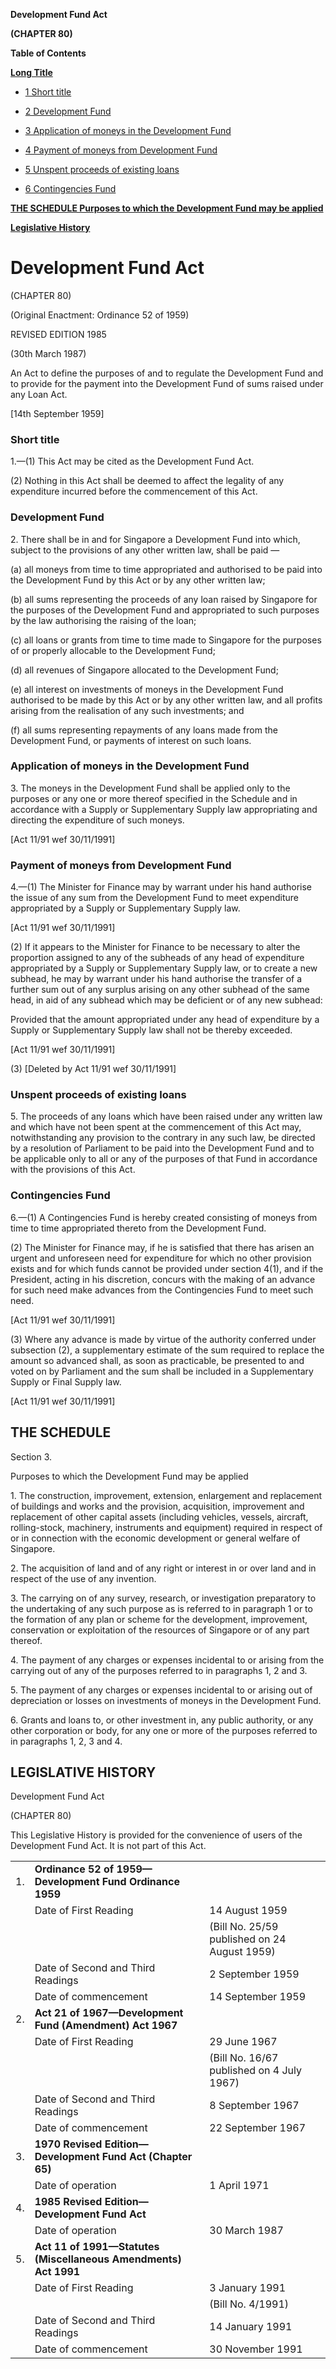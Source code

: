 **Development Fund Act**

**(CHAPTER 80)**

**Table of Contents**

[**Long Title**](#Development-Fund-Act)

- [1 Short title](#Short-title)

- [2 Development Fund](#Development-Fund)

- [3 Application of moneys in the Development Fund](#Application-of-moneys-in-the-Development-Fund)

- [4 Payment of moneys from Development Fund](#Payment-of-moneys-from-Development-Fund)

- [5 Unspent proceeds of existing loans](#Unspent-proceeds-of-existing-loans)

- [6 Contingencies Fund](#Contingencies-Fund)

[**THE SCHEDULE Purposes to which the Development Fund may be applied**](#THE-SCHEDULE)

[**Legislative History**](#Legislative-History)

# Development Fund Act

(CHAPTER 80)

(Original Enactment: Ordinance 52 of 1959)

REVISED EDITION 1985

(30th March 1987)

An Act to define the purposes of and to regulate the Development Fund and to provide for the payment into the Development Fund of sums raised under any Loan Act.

[14th September 1959]

### Short title

1\.—(1) This Act may be cited as the Development Fund Act.

(2) Nothing in this Act shall be deemed to affect the legality of any expenditure incurred before the commencement of this Act.

### Development Fund

2\. There shall be in and for Singapore a Development Fund into which, subject to the provisions of any other written law, shall be paid —

(a) all moneys from time to time appropriated and authorised to be paid into the Development Fund by this Act or by any other written law;

(b) all sums representing the proceeds of any loan raised by Singapore for the purposes of the Development Fund and appropriated to such purposes by the law authorising the raising of the loan;

(c) all loans or grants from time to time made to Singapore for the purposes of or properly allocable to the Development Fund;

(d) all revenues of Singapore allocated to the Development Fund;

(e) all interest on investments of moneys in the Development Fund authorised to be made by this Act or by any other written law, and all profits arising from the realisation of any such investments; and

(f) all sums representing repayments of any loans made from the Development Fund, or payments of interest on such loans.

### Application of moneys in the Development Fund

3\. The moneys in the Development Fund shall be applied only to the purposes or any one or more thereof specified in the Schedule and in accordance with a Supply or Supplementary Supply law appropriating and directing the expenditure of such moneys.

[Act 11/91 wef 30/11/1991]

### Payment of moneys from Development Fund

4\.—(1) The Minister for Finance may by warrant under his hand authorise the issue of any sum from the Development Fund to meet expenditure appropriated by a Supply or Supplementary Supply law.

[Act 11/91 wef 30/11/1991]

(2) If it appears to the Minister for Finance to be necessary to alter the proportion assigned to any of the subheads of any head of expenditure appropriated by a Supply or Supplementary Supply law, or to create a new subhead, he may by warrant under his hand authorise the transfer of a further sum out of any surplus arising on any other subhead of the same head, in aid of any subhead which may be deficient or of any new subhead:

Provided that the amount appropriated under any head of expenditure by a Supply or Supplementary Supply law shall not be thereby exceeded.

[Act 11/91 wef 30/11/1991]

(3) [Deleted by Act 11/91 wef 30/11/1991]

### Unspent proceeds of existing loans

5\. The proceeds of any loans which have been raised under any written law and which have not been spent at the commencement of this Act may, notwithstanding any provision to the contrary in any such law, be directed by a resolution of Parliament to be paid into the Development Fund and to be applicable only to all or any of the purposes of that Fund in accordance with the provisions of this Act.

### Contingencies Fund

6\.—(1) A Contingencies Fund is hereby created consisting of moneys from time to time appropriated thereto from the Development Fund.

(2) The Minister for Finance may, if he is satisfied that there has arisen an urgent and unforeseen need for expenditure for which no other provision exists and for which funds cannot be provided under section 4(1), and if the President, acting in his discretion, concurs with the making of an advance for such need make advances from the Contingencies Fund to meet such need.

[Act 11/91 wef 30/11/1991]

(3) Where any advance is made by virtue of the authority conferred under subsection (2), a supplementary estimate of the sum required to replace the amount so advanced shall, as soon as practicable, be presented to and voted on by Parliament and the sum shall be included in a Supplementary Supply or Final Supply law.

[Act 11/91 wef 30/11/1991]

## THE SCHEDULE

Section 3.

Purposes to which the Development Fund may be applied

1\. The construction, improvement, extension, enlargement and replacement of buildings and works and the provision, acquisition, improvement and replacement of other capital assets (including vehicles, vessels, aircraft, rolling-stock, machinery, instruments and equipment) required in respect of or in connection with the economic development or general welfare of Singapore.

2\. The acquisition of land and of any right or interest in or over land and in respect of the use of any invention.

3\. The carrying on of any survey, research, or investigation preparatory to the undertaking of any such purpose as is referred to in paragraph 1 or to the formation of any plan or scheme for the development, improvement, conservation or exploitation of the resources of Singapore or of any part thereof.

4\. The payment of any charges or expenses incidental to or arising from the carrying out of any of the purposes referred to in paragraphs 1, 2 and 3.

5\. The payment of any charges or expenses incidental to or arising out of depreciation or losses on investments of moneys in the Development Fund.

6\. Grants and loans to, or other investment in, any public authority, or any other corporation or body, for any one or more of the purposes referred to in paragraphs 1, 2, 3 and 4.

## LEGISLATIVE HISTORY

Development Fund Act

(CHAPTER 80)

This Legislative History is provided for the convenience of users of the Development Fund Act. It is not part of this Act.

||||
|:-|:-|:-|
|1.|**Ordinance 52 of 1959—Development Fund Ordinance 1959**|
||Date of First Reading|14 August 1959|
|||(Bill No. 25/59 published on 24 August 1959)|
||Date of Second and Third Readings|2 September 1959|
||Date of commencement|14 September 1959|
|2.|**Act 21 of 1967—Development Fund (Amendment) Act 1967**|
||Date of First Reading|29 June 1967|
|||(Bill No. 16/67 published on 4 July 1967)|
||Date of Second and Third Readings|8 September 1967|
||Date of commencement|22 September 1967|
|3.|**1970 Revised Edition—Development Fund Act (Chapter 65)**|
||Date of operation|1 April 1971|
|4.|**1985 Revised Edition—Development Fund Act**|
||Date of operation|30 March 1987|
|5.|**Act 11 of 1991—Statutes (Miscellaneous Amendments) Act 1991**|
||Date of First Reading|3 January 1991|
|||(Bill No. 4/1991)|
||Date of Second and Third Readings|14 January 1991|
||Date of commencement|30 November 1991|
